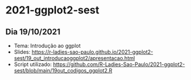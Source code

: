 # 2021-ggplot2-sest


## Dia 19/10/2021
- Tema: Introdução ao ggplot
- Slides: https://r-ladies-sao-paulo.github.io/2021-ggplot2-sest/19_out_introducaoggplot2/apresentacao.html
- Script utilizado: https://github.com/R-Ladies-Sao-Paulo/2021-ggplot2-sest/blob/main/19out_codigos_ggplot2.R
